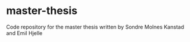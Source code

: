 # master-thesis
Code repository for the master thesis written by Sondre Molnes Kanstad and Emil Hjelle
